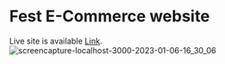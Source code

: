 # Fest E-Commerce website

Live site is available [Link](https://fest-e-commerce-website-52vd5ws4i-zubayermunna.vercel.app/).
![screencapture-localhost-3000-2023-01-06-16_30_06](https://user-images.githubusercontent.com/108220804/210990543-e04e6404-dd1a-467a-ac25-f2d7bdd83731.png)
